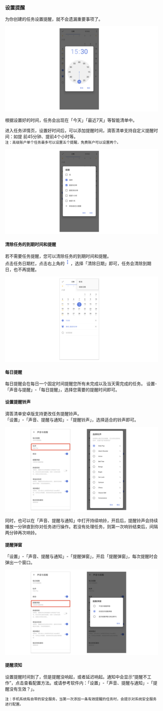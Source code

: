 ### 设置提醒

为你创建的任务设置提醒，就不会遗漏重要事项了。

![](../../images/android/task/Settingtime.png)

根据设置好的时间，任务会出现在「今天」「最近7天」等智能清单中。

进入任务详情页，设置好时间后，可以添加提醒时间，滴答清单支持自定义提醒时间：如提  前45分钟、提前4个小时等。 <br>`注：高级账户单个任务最多可以设置五个提醒，免费账户可以设置两个。`

![](../../images/android/task/Setalert.png)

#### 清除任务的到期时间和提醒

若不需要任务提醒，您可以清除任务的到期时间和提醒。 <br>点击任务日期栏，点击右上角的<img src="../../images/android/task/image001.png" title="更多" width="20" />，选择「清除日期」即可，任务会清除到期日，也不再提醒。

![](../../images/android/task/reminder.png)

#### 每日提醒

每日提醒会在每日一个固定时间提醒您所有未完成以及当天需完成的任务。 设置-「声音与提醒」-「每日提醒」，选择您需要的提醒时间即可。

#### 设置提醒铃声

滴答清单安卓版支持更改任务提醒铃声。 <br>「设置」-「声音、提醒与通知」-「提醒铃声」，选择适合的铃声即可。

![](../../images/android/task/ringing.png)

同时，也可以在「声音、提醒与通知」中打开持续响铃，开启后，提醒铃声会持续播放一分钟直到你对任务进行操作。若没有处理任务，则第一次响铃结束后，间隔两分钟再次响铃。

#### 提醒弹窗

「设置」-「声音、提醒与通知」-「提醒弹窗」，开启「提醒弹窗」，每次提醒时会弹出一个窗口。

![](../../images/android/task/Remind20pop.png)


#### 提醒须知

设置提醒时间到了，但是提醒没响起，或者延迟响起。通知中会显示“提醒不工作”，点击查看配置方法。或请参考软件内：「设置」-「声音、提醒与通知」-「提醒没有生效？」。

`注：手机系统有自带的安全服务，当第一次添加一条有效提醒的任务时，会提示对系统安全服务进行配置。`

